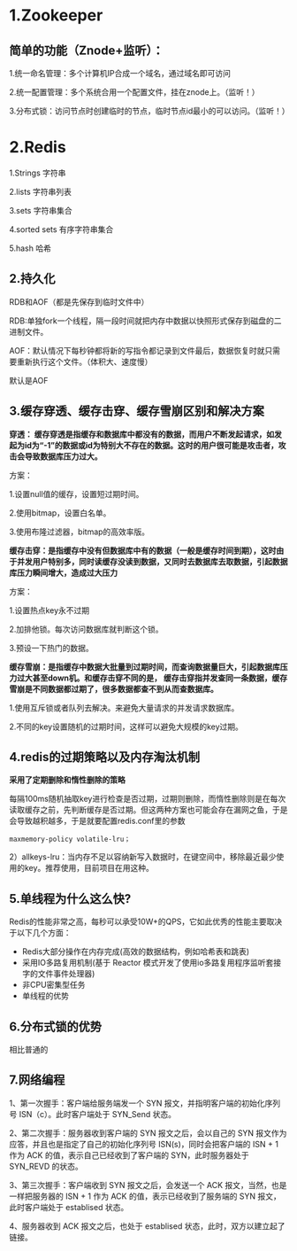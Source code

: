# 1.Zookeeper

## 简单的功能（Znode+监听）：

1.统一命名管理：多个计算机IP合成一个域名，通过域名即可访问

2.统一配置管理：多个系统合用一个配置文件，挂在znode上。（监听！）

3.分布式锁：访问节点时创建临时的节点，临时节点id最小的可以访问。（监听！）



# 2.Redis

1.Strings 字符串

2.lists      字符串列表

3.sets     字符串集合

4.sorted sets     有序字符串集合

5.hash 哈希

## 2.持久化

RDB和AOF（都是先保存到临时文件中）

RDB:单独fork一个线程，隔一段时间就把内存中数据以快照形式保存到磁盘的二进制文件。

AOF：默认情况下每秒钟都将新的写指令都记录到文件最后，数据恢复时就只需要重新执行这个文件。（体积大、速度慢）

默认是AOF

## 3.缓存穿透、缓存击穿、缓存雪崩区别和解决方案

**穿透： 缓存穿透是指缓存和数据库中都没有的数据，而用户不断发起请求，如发起为id为“-1”的数据或id为特别大不存在的数据。这时的用户很可能是攻击者，攻击会导致数据库压力过大。**

方案：

1.设置null值的缓存，设置短过期时间。

2.使用bitmap，设置白名单。

3.使用布隆过滤器，bitmap的高效率版。

  **缓存击穿：是指缓存中没有但数据库中有的数据（一般是缓存时间到期），这时由于并发用户特别多，同时读缓存没读到数据，又同时去数据库去取数据，引起数据库压力瞬间增大，造成过大压力**

方案：

1.设置热点key永不过期

2.加排他锁。每次访问数据库就判断这个锁。

3.预设一下热门的数据。

 **缓存雪崩：是指缓存中数据大批量到过期时间，而查询数据量巨大，引起数据库压力过大甚至down机。和缓存击穿不同的是，    缓存击穿指并发查同一条数据，缓存雪崩是不同数据都过期了，很多数据都查不到从而查数据库。**

1.使用互斥锁或者队列去解决。来避免大量请求的并发请求数据库。

2.不同的key设置随机的过期时间，这样可以避免大规模的key过期。

## 4.redis的过期策略以及内存淘汰机制

**采用了定期删除和惰性删除的策略**

每隔100ms随机抽取key进行检查是否过期，过期则删除，而惰性删除则是在每次读取缓存之前，先判断缓存是否过期。但这两种方案也可能会存在漏网之鱼，于是会导致越积越多，于是就要配置redis.conf里的参数

```
maxmemory-policy volatile-lru；
```

2）allkeys-lru：当内存不足以容纳新写入数据时，在键空间中，移除最近最少使用的key。推荐使用，目前项目在用这种。

## 5.单线程为什么这么快?

Redis的性能非常之高，每秒可以承受10W+的QPS，它如此优秀的性能主要取决于以下几个方面：

- Redis大部分操作在内存完成(高效的数据结构，例如哈希表和跳表)
- 采用IO多路复用机制(基于 Reactor 模式开发了使用io多路复用程序监听套接字的文件事件处理器)
- 非CPU密集型任务
- 单线程的优势

## 6.分布式锁的优势

相比普通的

## 7.网络编程

1、第一次握手：客户端给服务端发一个 SYN 报文，并指明客户端的初始化序列号 ISN（c）。此时客户端处于 SYN_Send 状态。

2、第二次握手：服务器收到客户端的 SYN 报文之后，会以自己的 SYN 报文作为应答，并且也是指定了自己的初始化序列号 ISN(s)，同时会把客户端的 ISN + 1 作为 ACK 的值，表示自己已经收到了客户端的 SYN，此时服务器处于 SYN_REVD 的状态。

3、第三次握手：客户端收到 SYN 报文之后，会发送一个 ACK 报文，当然，也是一样把服务器的 ISN + 1 作为 ACK 的值，表示已经收到了服务端的 SYN 报文，此时客户端处于 establised 状态。

4、服务器收到 ACK 报文之后，也处于 establised 状态，此时，双方以建立起了链接。
